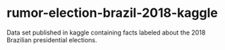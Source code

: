 # rumor-election-brazil-2018-kaggle
Data set published in kaggle containing facts labeled about the 2018 Brazilian presidential elections.
